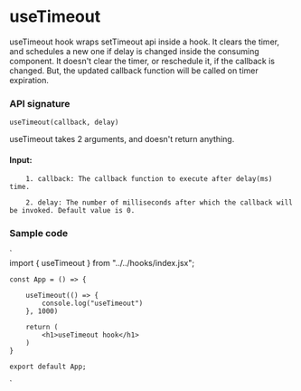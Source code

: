 # useTimeout
useTimeout hook wraps setTimeout api inside a hook. It clears the timer, and schedules a new one if delay is changed inside the consuming component. It doesn't clear the timer, or reschedule it, if the callback is changed. But, the updated callback function will be called on timer expiration.


### API signature
`useTimeout(callback, delay)`

useTimeout takes 2 arguments, and doesn't return anything.

#### Input:
        1. callback: The callback function to execute after delay(ms) time.

        2. delay: The number of milliseconds after which the callback will be invoked. Default value is 0.

### Sample code
`   
    import { useTimeout } from "../../hooks/index.jsx";
    
    const App = () => {

        useTimeout(() => {
            console.log("useTimeout")
        }, 1000)

        return (
            <h1>useTimeout hook</h1>
        )
    }

    export default App;
`
